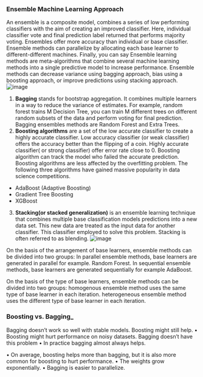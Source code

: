 ### __Ensemble Machine Learning Approach__

An ensemble is a composite model, combines a series of low performing classifiers with the aim of creating an improved classifier. Here, individual classifier vote and final prediction label returned that performs majority voting. Ensembles offer more accuracy than individual or base classifier. Ensemble methods can parallelize by allocating each base learner to different-different machines. Finally, you can say Ensemble learning methods are meta-algorithms that combine several machine learning methods into a single predictive model to increase performance. Ensemble methods can decrease variance using bagging approach, bias using a boosting approach, or improve predictions using stacking approach.
![image](https://user-images.githubusercontent.com/51910127/132134550-424f5501-ea18-42c4-8562-6ba5455a7248.png)

1. __Bagging__ stands for bootstrap aggregation. It combines multiple learners in a way to reduce the variance of estimates. For example, random forest trains M Decision Tree, you can train M different trees on different random subsets of the data and perform voting for final prediction. Bagging ensembles methods are Random Forest and Extra Trees.
2. __Boosting algorithms__  are a set of the low accurate classifier to create a highly accurate classifier. Low accuracy classifier (or weak classifier) offers the accuracy better than the flipping of a coin. Highly accurate classifier( or strong classifier) offer error rate close to 0. Boosting algorithm can track the model who failed the accurate prediction. Boosting algorithms are less affected by the overfitting problem. The following three algorithms have gained massive popularity in data science competitions.
- AdaBoost (Adaptive Boosting)
- Gradient Tree Boosting
- XGBoost
3. __Stacking(or stacked generalization)__ is an ensemble learning technique that combines multiple base classification models predictions into a new data set. This new data are treated as the input data for another classifier. This classifier employed to solve this problem. Stacking is often referred to as blending. 
![image](https://user-images.githubusercontent.com/51910127/132134651-10a3a430-4fea-49a8-bc54-0b7a05689493.png)

On the basis of the arrangement of base learners, ensemble methods can be divided into two groups: In parallel ensemble methods, base learners are generated in parallel for example. Random Forest. In sequential ensemble methods, base learners are generated sequentially for example AdaBoost.

On the basis of the type of base learners, ensemble methods can be divided into two groups: homogenous ensemble method uses the same type of base learner in each iteration. heterogeneous ensemble method uses the different type of base learner in each iteration.

### __Boosting vs. Bagging___ 

Bagging doesn’t work so well with stable models.
Boosting might still help.
• Boosting might hurt performance on noisy
datasets. Bagging doesn’t have this problem
• In practice bagging almost always helps.

• On average, boosting helps more than bagging,
but it is also more common for boosting to hurt
performance.
• The weights grow exponentially.
• Bagging is easier to parallelize.

